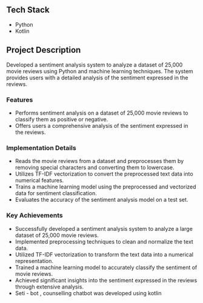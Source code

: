 ## Tech Stack
- Python
- Kotlin


## Project Description
Developed a sentiment analysis system to analyze a dataset of 25,000 movie reviews using Python and machine learning techniques. 
The system provides users with a detailed analysis of the sentiment expressed in the reviews.

### Features
- Performs sentiment analysis on a dataset of 25,000 movie reviews to classify them as positive or negative.
- Offers users a comprehensive analysis of the sentiment expressed in the reviews.

### Implementation Details
- Reads the movie reviews from a dataset and preprocesses them by removing special characters and converting them to lowercase.
- Utilizes TF-IDF vectorization to convert the preprocessed text data into numerical features.
- Trains a machine learning model using the preprocessed and vectorized data for sentiment classification.
- Evaluates the accuracy of the sentiment analysis model on a test set.

### Key Achievements
- Successfully developed a sentiment analysis system to analyze a large dataset of 25,000 movie reviews.
- Implemented preprocessing techniques to clean and normalize the text data.
- Utilized TF-IDF vectorization to transform the text data into a numerical representation.
- Trained a machine learning model to accurately classify the sentiment of movie reviews.
- Achieved significant insights into the sentiment expressed in the reviews through extensive analysis.
- Seti - bot , counselling chatbot was developed using kotlin 

